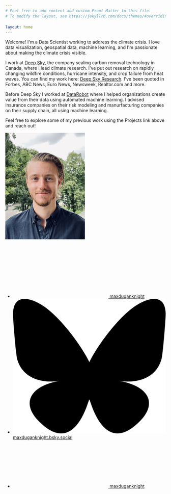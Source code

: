 ```yaml
---
# Feel free to add content and custom Front Matter to this file.
# To modify the layout, see https://jekyllrb.com/docs/themes/#overriding-theme-defaults

layout: home
---
```


Welcome! I'm a Data Scientist working to address the climate crisis. I love data visualization, geospatial data, machine learning, and I'm passionate about making the climate crisis visible.  

I work at [Deep Sky][Deep_Sky], the company scaling carbon removal technology in Canada, where I lead climate research. I've put out research on rapidly changing wildfire conditions, hurricane intensity, and crop failure from heat waves. You can find my work here: [Deep Sky Research][Deep_Sky_Research]. I've been quoted in Forbes, ABC News, Euro News, Newsweek, Realtor.com and more.

Before Deep Sky I worked at [DataRobot][DataRobot] where I helped organizations create value from their data using automated machine learning. I advised insurance companies on their risk modeling and manurfacturing companies on their supply chain, all using machine learning. 

Feel free to explore some of my previous work using the Projects link above and reach out!

<img src="/assets/images/headshot.jpg" width="250"/>
<br/><br/>
<div style="text-align:left">
    <ul class="social-media-list">
        <li>
            <a href="https://www.linkedin.com/in/maxduganknight">
                <svg class="svg-icon"><use xlink:href="/assets/minima-social-icons.svg#linkedin"></use></svg>
                <span class="username">maxduganknight</span>
            </a>
        </li>
        <li>
            <a href="https://bsky.app/profile/maxduganknight.bsky.social">
                <img src="/assets/bluesky_media_kit_logo.svg" class="svg-icon" alt="Bluesky"/>
                <span class="username">maxduganknight.bsky.social</span>
            </a>
        </li>
        <li>
            <a href="https://github.com/maxduganknight">
                <svg class="svg-icon"><use xlink:href="/assets/minima-social-icons.svg#github"></use></svg>
                <span class="username">maxduganknight</span>
            </a>
        </li>
    </ul>
</div>


[Deep_Sky]: https://www.deepskyclimate.com
[Deep_Sky_Research]: https://www.deepskyclimate.com/research
[DataRobot]: https://datarobot.com

